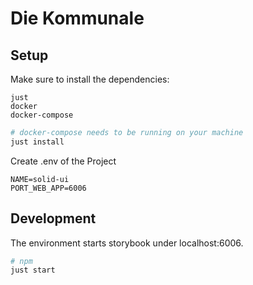 # Die Kommunale

## Setup

Make sure to install the dependencies:
```
just
docker
docker-compose
```

```bash
# docker-compose needs to be running on your machine
just install
```

Create .env of the Project
```
NAME=solid-ui
PORT_WEB_APP=6006
```

## Development

The environment starts storybook under localhost:6006.

```bash
# npm
just start
```